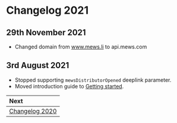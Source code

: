 # Changelog 2021

## 29th November 2021

* Changed domain from www.mews.li to api.mews.com

## 3rd August 2021

* Stopped supporting `mewsDistributorOpened` deeplink parameter.
* Moved introduction guide to [Getting started](../getting-started.md).

| Next |
| :-- |
| [Changelog 2020](changelog2020.md) |
